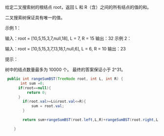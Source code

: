 
给定二叉搜索树的根结点 root，返回 L 和 R（含）之间的所有结点的值的和。

二叉搜索树保证具有唯一的值。

 

示例 1：

输入：root = [10,5,15,3,7,null,18], L = 7, R = 15
输出：32
示例 2：

输入：root = [10,5,15,3,7,13,18,1,null,6], L = 6, R = 10
输出：23
 

提示：

树中的结点数量最多为 10000 个。
最终的答案保证小于 2^31。



```java
 public int rangeSumBST(TreeNode root, int L, int R) {
       int sum =0;
      if(root==null){
          return 0;
      }
        if(root.val>=L&&root.val<=R){
            sum = root.val;
        }
        
        return sum+rangeSumBST(root.left,L,R)+rangeSumBST(root.right,L,R);
        
    }
```